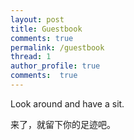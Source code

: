 ```yaml
---
layout: post
title: Guestbook
comments: true
permalink: /guestbook
thread: 1
author_profile: true
comments:  true
---
```


Look around and have a sit.

来了，就留下你的足迹吧。